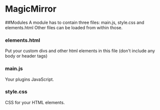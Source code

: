 MagicMirror
===========

##Modules
A module has to contain three files: main.js, style.css and elements.html
Other files can be loaded from within those.

### elements.html
Put your custom divs and other html elements in this file (don't include any body or header tags)

### main.js
Your plugins JavaScript.

### style.css
CSS for your HTML elements.